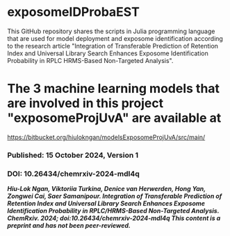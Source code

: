 # exposomeIDProbaEST
This GitHub repository shares the scripts in Julia programming language that are used for model deployment and exposome identification according to the research article "Integration of Transferable Prediction of Retention Index and Universal Library Search Enhances Exposome Identification Probability in RPLC HRMS-Based Non-Targeted Analysis".
# The 3 machine learning models that are involved in this project "exposomeProjUvA" are available at
https://bitbucket.org/hiulokngan/modelsExposomeProjUvA/src/main/

### Published: 15 October 2024, Version 1
### DOI: 10.26434/chemrxiv-2024-mdl4q
***Hiu-Lok Ngan, Viktoriia Turkina, Denice van Herwerden, Hong Yan, Zongwei Cai, Saer Samanipour. Integration of Transferable Prediction of Retention Index and Universal Library Search Enhances Exposome Identification Probability in RPLC/HRMS-Based Non-Targeted Analysis. ChemRxiv. 2024; doi:10.26434/chemrxiv-2024-mdl4q  This content is a preprint and has not been peer-reviewed.***